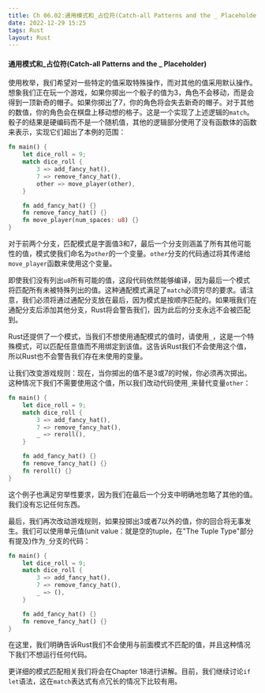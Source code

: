 ```yaml
---
title: Ch 06.02:通用模式和_占位符(Catch-all Patterns and the _ Placeholder)
date: 2022-12-29 15:25
tags: Rust
layout: Rust
---
```

#### 通用模式和_占位符(Catch-all Patterns and the _ Placeholder)

使用枚举，我们希望对一些特定的值采取特殊操作，而对其他的值采用默认操作。想象我们正在玩一个游戏，如果你掷出一个骰子的值为3，角色不会移动，而是会得到一顶新奇的帽子。如果你掷出了7，你的角色将会失去新奇的帽子。对于其他的数值，你的角色会在棋盘上移动想的格子。这是一个实现了上述逻辑的`match`。骰子的结果是硬编码而不是一个随机值，其他的逻辑部分使用了没有函数体的函数来表示，实现它们超出了本例的范围：

```rust
fn main() {
    let dice_roll = 9;
    match dice_roll {
        3 => add_fancy_hat(),
        7 => remove_fancy_hat(),
        other => move_player(other),
    }

    fn add_fancy_hat() {}
    fn remove_fancy_hat() {}
    fn move_player(num_spaces: u8) {}
}
```

对于前两个分支，匹配模式是字面值3和7，最后一个分支则涵盖了所有其他可能性的值，模式使我们命名为`other`的一个变量。`other`分支的代码通过将其传递给`move_player`函数来使用这个变量。

即使我们没有列出`u8`所有可能的值，这段代码依然能够编译，因为最后一个模式将匹配所有未被特殊列出的值。这种通配模式满足了`match`必须穷尽的要求。请注意，我们必须将通过通配分支放在最后，因为模式是按顺序匹配的。如果哦我们在通配分支后添加其他分支，Rust将会警告我们，因为此后的分支永远不会被匹配到。

Rust还提供了一个模式，当我们不想使用通配模式的值时，请使用`_`，这是一个特殊模式，可以匹配任意值而不用绑定到该值。这告诉Rust我们不会使用这个值，所以Rust也不会警告我们存在未使用的变量。

让我们改变游戏规则：现在，当你掷出的值不是3或7的时候，你必须再次掷出。这种情况下我们不需要使用这个值，所以我们改动代码使用`_`来替代变量`other`：

```rust
fn main() {
    let dice_roll = 9;
    match dice_roll {
        3 => add_fancy_hat(),
        7 => remove_fancy_hat(),
        _ => reroll(),
    }

    fn add_fancy_hat() {}
    fn remove_fancy_hat() {}
    fn reroll() {}
}
```

这个例子也满足穷举性要求，因为我们在最后一个分支中明确地忽略了其他的值。我们没有忘记任何东西。

最后，我们再次改动游戏规则，如果投掷出3或者7以外的值，你的回合将无事发生。我们可以使用单元值(unit value：就是空的tuple，在"The Tuple Type"部分有提及)作为`_`分支的代码：

```rust
fn main() {
    let dice_roll = 9;
    match dice_roll {
        3 => add_fancy_hat(),
        7 => remove_fancy_hat(),
        _ => (),
    }

    fn add_fancy_hat() {}
    fn remove_fancy_hat() {}
}
```

在这里，我们明确告诉Rust我们不会使用与前面模式不匹配的值，并且这种情况下我们不想运行任何代码。

更详细的模式匹配相关我们将会在Chapter 18进行讲解。目前，我们继续讨论`if let`语法，这在`match`表达式有点冗长的情况下比较有用。